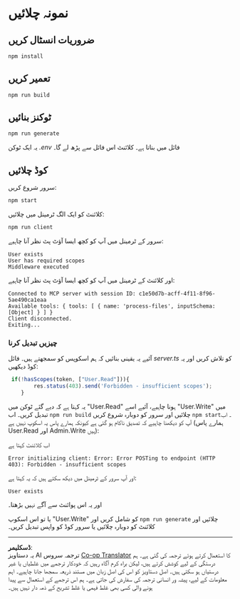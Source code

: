 <!--
CO_OP_TRANSLATOR_METADATA:
{
  "original_hash": "3880d89fa60abc699e1a17a82ae514ef",
  "translation_date": "2025-10-07T01:20:41+00:00",
  "source_file": "03-GettingStarted/11-simple-auth/solution/typescript/README.md",
  "language_code": "ur"
}
-->
# نمونہ چلائیں

## ضروریات انسٹال کریں

```sh
npm install
```

## تعمیر کریں

```sh
npm run build
```

## ٹوکنز بنائیں

```sh
npm run generate
```

یہ ایک ٹوکن *.env* فائل میں بناتا ہے۔ کلائنٹ اس فائل سے پڑھ لے گا۔

## کوڈ چلائیں

سرور شروع کریں:

```sh
npm start
```

کلائنٹ کو ایک الگ ٹرمینل میں چلائیں:

```sh
npm run client
```

سرور کے ٹرمینل میں آپ کو کچھ ایسا آؤٹ پٹ نظر آنا چاہیے:

```text
User exists
User has required scopes
Middleware executed
```

اور کلائنٹ کے ٹرمینل میں آپ کو کچھ ایسا آؤٹ پٹ نظر آنا چاہیے:

```text
Connected to MCP server with session ID: c1e50d7b-acff-4f11-8f96-5ae490ca1eaa
Available tools: { tools: [ { name: 'process-files', inputSchema: [Object] } ] }
Client disconnected.
Exiting...
```

### چیزیں تبدیل کرنا

آئیے یہ یقینی بنائیں کہ ہم اسکوپس کو سمجھتے ہیں۔ فائل *server.ts* کو تلاش کریں اور یہ کوڈ دیکھیں:

```typescript
 if(!hasScopes(token, ["User.Read"])){
        res.status(403).send('Forbidden - insufficient scopes');
    }
```

یہ کہتا ہے کہ دیے گئے ٹوکن میں "User.Read" ہونا چاہیے، آئیے اسے "User.Write" میں تبدیل کریں۔ اب `npm run build` چلائیں اور سرور کو دوبارہ شروع کریں `npm start`۔ اب آپ کو دیکھنا چاہیے کہ تصدیق ناکام ہو گئی ہے کیونکہ ہمارے پاس یہ اسکوپ نہیں ہے (ہمارے پاس User.Read اور Admin.Write ہیں):

اب کلائنٹ کہتا ہے

```text
Error initializing client: Error: Error POSTing to endpoint (HTTP 403): Forbidden - insufficient scopes
```

اور آپ سرور کے ٹرمینل میں دیکھ سکتے ہیں کہ یہ کہتا ہے:

```text
User exists
```

اور یہ اس پوائنٹ سے آگے نہیں بڑھتا۔

یا تو اس اسکوپ "User.Write" کو شامل کریں اور `npm run generate` چلائیں اور کلائنٹ کو دوبارہ چلائیں یا سرور کوڈ کو واپس تبدیل کریں۔

---

**ڈسکلیمر**:  
یہ دستاویز AI ترجمہ سروس [Co-op Translator](https://github.com/Azure/co-op-translator) کا استعمال کرتے ہوئے ترجمہ کی گئی ہے۔ ہم درستگی کے لیے کوشش کرتے ہیں، لیکن براہ کرم آگاہ رہیں کہ خودکار ترجمے میں غلطیاں یا غیر درستیاں ہو سکتی ہیں۔ اصل دستاویز کو اس کی اصل زبان میں مستند ذریعہ سمجھا جانا چاہیے۔ اہم معلومات کے لیے، پیشہ ور انسانی ترجمہ کی سفارش کی جاتی ہے۔ ہم اس ترجمے کے استعمال سے پیدا ہونے والی کسی بھی غلط فہمی یا غلط تشریح کے ذمہ دار نہیں ہیں۔
